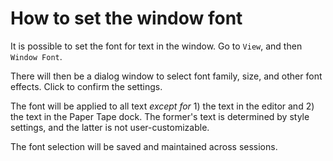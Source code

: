# How to set the window font

It is possible to set the font for text in the window. Go to `View`, and then `Window Font`.

There will then be a dialog window to select font family, size, and other font effects. Click to confirm the settings.

The font will be applied to all text *except for* 1) the text in the editor and 2) the text in the Paper Tape dock. The former's text is determined by style settings, and the latter is not user-customizable.

The font selection will be saved and maintained across sessions.